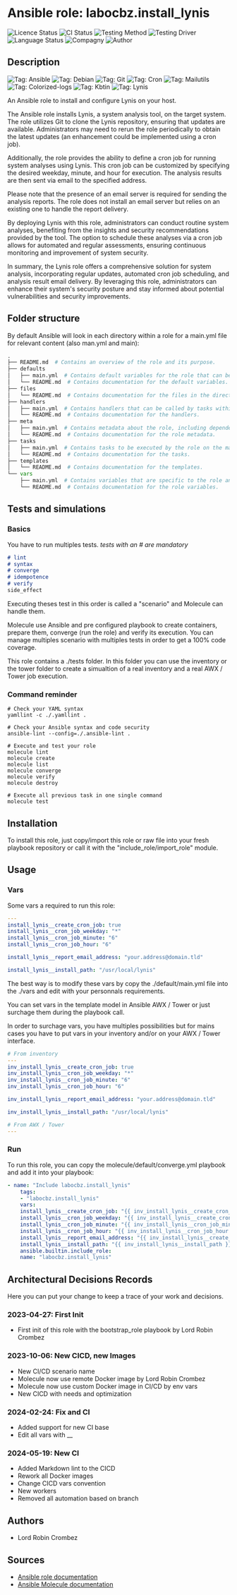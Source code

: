 # Ansible role: labocbz.install_lynis

![Licence Status](https://img.shields.io/badge/licence-MIT-brightgreen)
![CI Status](https://img.shields.io/badge/CI-success-brightgreen)
![Testing Method](https://img.shields.io/badge/Testing%20Method-Ansible%20Molecule-blueviolet)
![Testing Driver](https://img.shields.io/badge/Testing%20Driver-docker-blueviolet)
![Language Status](https://img.shields.io/badge/language-Ansible-red)
![Compagny](https://img.shields.io/badge/Compagny-Labo--CBZ-blue)
![Author](https://img.shields.io/badge/Author-Lord%20Robin%20Cbz-blue)

## Description

![Tag: Ansible](https://img.shields.io/badge/Tech-Ansible-orange)
![Tag: Debian](https://img.shields.io/badge/Tech-Debian-orange)
![Tag: Git](https://img.shields.io/badge/Tech-Git-orange)
![Tag: Cron](https://img.shields.io/badge/Tech-Cron-orange)
![Tag: Mailutils](https://img.shields.io/badge/Tech-Mailutils-orange)
![Tag: Colorized-logs](https://img.shields.io/badge/Tech-Colorized--logs-orange)
![Tag: Kbtin](https://img.shields.io/badge/Tech-Kbtin-orange)
![Tag: Lynis](https://img.shields.io/badge/Tech-Lynis-orange)

An Ansible role to install and configure Lynis on your host.

The Ansible role installs Lynis, a system analysis tool, on the target system. The role utilizes Git to clone the Lynis repository, ensuring that updates are available. Administrators may need to rerun the role periodically to obtain the latest updates (an enhancement could be implemented using a cron job).

Additionally, the role provides the ability to define a cron job for running system analyses using Lynis. This cron job can be customized by specifying the desired weekday, minute, and hour for execution. The analysis results are then sent via email to the specified address.

Please note that the presence of an email server is required for sending the analysis reports. The role does not install an email server but relies on an existing one to handle the report delivery.

By deploying Lynis with this role, administrators can conduct routine system analyses, benefiting from the insights and security recommendations provided by the tool. The option to schedule these analyses via a cron job allows for automated and regular assessments, ensuring continuous monitoring and improvement of system security.

In summary, the Lynis role offers a comprehensive solution for system analysis, incorporating regular updates, automated cron job scheduling, and analysis result email delivery. By leveraging this role, administrators can enhance their system's security posture and stay informed about potential vulnerabilities and security improvements.

## Folder structure

By default Ansible will look in each directory within a role for a main.yml file for relevant content (also man.yml and main):

```PYTHON
.
├── README.md  # Contains an overview of the role and its purpose.
├── defaults
│   ├── main.yml  # Contains default variables for the role that can be overridden by users.
│   └── README.md  # Contains documentation for the default variables.
├── files
│   └── README.md  # Contains documentation for the files in the directory.
├── handlers
│   ├── main.yml  # Contains handlers that can be called by tasks within the role.
│   └── README.md  # Contains documentation for the handlers.
├── meta
│   ├── main.yml  # Contains metadata about the role, including dependencies and supported platforms.
│   └── README.md  # Contains documentation for the role metadata.
├── tasks
│   ├── main.yml  # Contains tasks to be executed by the role on the managed nodes.
│   └── README.md  # Contains documentation for the tasks.
├── templates
│   └── README.md  # Contains documentation for the templates.
└── vars
    ├── main.yml  # Contains variables that are specific to the role and are not meant to be overridden.
    └── README.md  # Contains documentation for the role variables.
```

## Tests and simulations

### Basics

You have to run multiples tests. *tests with an # are mandatory*

```MARKDOWN
# lint
# syntax
# converge
# idempotence
# verify
side_effect
```

Executing theses test in this order is called a "scenario" and Molecule can handle them.

Molecule use Ansible and pre configured playbook to create containers, prepare them, converge (run the role) and verify its execution.
You can manage multiples scenario with multiples tests in order to get a 100% code coverage.

This role contains a ./tests folder. In this folder you can use the inventory or the tower folder to create a simualtion of a real inventory and a real AWX / Tower job execution.

### Command reminder

```SHELL
# Check your YAML syntax
yamllint -c ./.yamllint .

# Check your Ansible syntax and code security
ansible-lint --config=./.ansible-lint .

# Execute and test your role
molecule lint
molecule create
molecule list
molecule converge
molecule verify
molecule destroy

# Execute all previous task in one single command
molecule test
```

## Installation

To install this role, just copy/import this role or raw file into your fresh playbook repository or call it with the "include_role/import_role" module.

## Usage

### Vars

Some vars a required to run this role:

```YAML
---
install_lynis__create_cron_job: true
install_lynis__cron_job_weekday: "*"
install_lynis__cron_job_minute: "6"
install_lynis__cron_job_hour: "6"

install_lynis__report_email_address: "your.address@domain.tld"

install_lynis__install_path: "/usr/local/lynis"

```

The best way is to modify these vars by copy the ./default/main.yml file into the ./vars and edit with your personnals requirements.

You can set vars in the template model in Ansible AWX / Tower or just surchage them during the playbook call.

In order to surchage vars, you have multiples possibilities but for mains cases you have to put vars in your inventory and/or on your AWX / Tower interface.

```YAML
# From inventory
---
inv_install_lynis__create_cron_job: true
inv_install_lynis__cron_job_weekday: "*"
inv_install_lynis__cron_job_minute: "6"
inv_install_lynis__cron_job_hour: "6"

inv_install_lynis__report_email_address: "your.address@domain.tld"

inv_install_lynis__install_path: "/usr/local/lynis"

```

```YAML
# From AWX / Tower
---

```

### Run

To run this role, you can copy the molecule/default/converge.yml playbook and add it into your playbook:

```YAML
- name: "Include labocbz.install_lynis"
    tags:
    - "labocbz.install_lynis"
    vars:
    install_lynis__create_cron_job: "{{ inv_install_lynis__create_cron_job }}"
    install_lynis__cron_job_weekday: "{{ inv_install_lynis__create_cron_job }}"
    install_lynis__cron_job_minute: "{{ inv_install_lynis__cron_job_minute }}"
    install_lynis__cron_job_hour: "{{ inv_install_lynis__cron_job_hour }}"
    install_lynis__report_email_address: "{{ inv_install_lynis__create_cron_job }}"
    install_lynis__install_path: "{{ inv_install_lynis__install_path }}"
    ansible.builtin.include_role:
    name: "labocbz.install_lynis"
```

## Architectural Decisions Records

Here you can put your change to keep a trace of your work and decisions.

### 2023-04-27: First Init

* First init of this role with the bootstrap_role playbook by Lord Robin Crombez

### 2023-10-06: New CICD, new Images

* New CI/CD scenario name
* Molecule now use remote Docker image by Lord Robin Crombez
* Molecule now use custom Docker image in CI/CD by env vars
* New CICD with needs and optimization

### 2024-02-24: Fix and CI

* Added support for new CI base
* Edit all vars with __

### 2024-05-19: New CI

* Added Markdown lint to the CICD
* Rework all Docker images
* Change CICD vars convention
* New workers
* Removed all automation based on branch

## Authors

* Lord Robin Crombez

## Sources

* [Ansible role documentation](https://docs.ansible.com/ansible/latest/playbook_guide/playbooks_reuse_roles.html)
* [Ansible Molecule documentation](https://molecule.readthedocs.io/)
